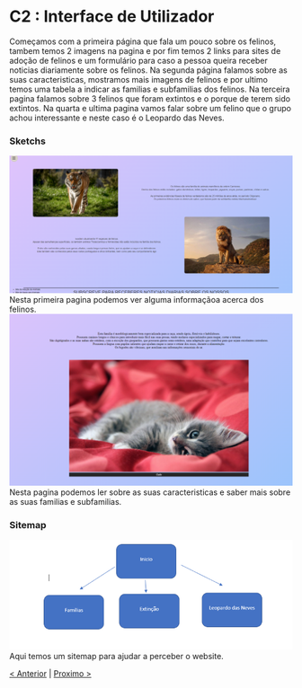 # C2 : Interface de Utilizador
Começamos com a primeira página que fala um pouco sobre os felinos, tambem temos 2 imagens na  pagina e por fim temos 2 links para sites de adoção de felinos e um formulário para caso a pessoa queira receber noticias diariamente sobre os felinos.
Na segunda página falamos sobre as suas caracteristicas, mostramos mais imagens de felinos e por ultimo temos uma tabela a indicar as familias e subfamilias dos felinos.
Na terceira pagina falamos sobre 3 felinos que foram extintos e o porque de terem sido extintos.
Na quarta e ultima pagina vamos falar sobre um felino que o grupo achou interessante e neste caso é o Leopardo das Neves.

### Sketchs

![Pagina Inicial](images/pagina1.1.PNG) 
Nesta primeira pagina podemos ver alguma informaçãoa acerca dos felinos.
![Pagina 2](images/pagina2.PNG)
Nesta pagina podemos ler sobre as suas caracteristicas e saber mais sobre as suas familias e subfamilias.

### Sitemap

![Sitemap](images/sitemap.PNG)  
Aqui temos um sitemap para ajudar a perceber o website.

  




[< Anterior](c1.md) | [Proximo >](c3.md)